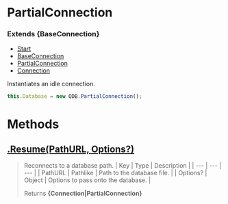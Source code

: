 
# PartialConnection
### Extends **{BaseConnection}**

* [Start](https:/github.com/QSmally/Docgen/blob/v4/Documentation/Index.md)
* [BaseConnection](https:/github.com/QSmally/Docgen/blob/v4/Documentation/BaseConnection.md)
* [PartialConnection](https:/github.com/QSmally/Docgen/blob/v4/Documentation/PartialConnection.md)
* [Connection](https:/github.com/QSmally/Docgen/blob/v4/Documentation/Connection.md)

Instantiates an idle connection.
```js
this.Database = new QDB.PartialConnection();
```





# Methods
## [.Resume(PathURL, Options?)](https:/github.com/QSmally/Docgen/blob/v4/Documentation/PartialConnection.js#L22)
> Reconnects to a database path.
> | Key | Type | Description |
> | --- | --- | --- |
> | PathURL | Pathlike | Path to the database file. |
> | Options? | Object | Options to pass onto the database. |
>
> Returns **{Connection|PartialConnection}** 